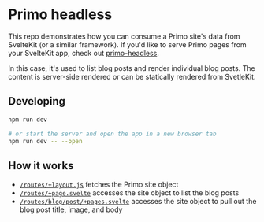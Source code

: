 # Primo headless

This repo demonstrates how you can consume a Primo site's data from SvelteKit (or a similar framework). If you'd like to serve Primo pages from your SvelteKit app, check out [primo-headless](https://github.com/primocms/primo-headless).

In this case, it's used to list blog posts and render individual blog posts. The content is server-side rendered or can be statically rendered from SvetleKit. 

## Developing

```bash
npm run dev

# or start the server and open the app in a new browser tab
npm run dev -- --open
```

## How it works
* [`/routes/+layout.js`](https://github.com/mateomorris/primo-headless/blob/master/src/routes/%2Blayout.js) fetches the Primo site object 
* [`/routes/+page.svelte`](https://github.com/mateomorris/primo-headless/blob/master/src/routes/%2Bpage.svelte) accesses the site object to list the blog posts
* [`/routes/blog/post/+pages.svelte`](https://github.com/mateomorris/primo-headless/blob/master/src/routes/blog/%5Bpost%5D/%2Bpage.svelte) accesses the site object to pull out the blog post title, image, and body

